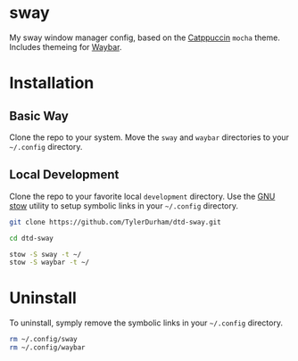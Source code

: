 # sway

My sway window manager config, based on the [Catppuccin] `mocha` theme. Includes themeing for [Waybar]. 

# Installation

## Basic Way

Clone the repo to your system. Move the `sway` and `waybar` directories to your `~/.config` directory.

## Local Development

Clone the repo to your favorite local `development` directory. Use the [GNU] [stow] utility to setup symbolic links in your `~/.config` directory. 

``` sh
git clone https://github.com/TylerDurham/dtd-sway.git

cd dtd-sway

stow -S sway -t ~/
stow -S waybar -t ~/
```

# Uninstall

To uninstall, symply remove the symbolic links in your `~/.config` directory.

``` sh
rm ~/.config/sway
rm ~/.config/waybar
```

[GNU]: https://www.gnu.org/
[stow]: https://www.gnu.org/software/stow/
[Catppuccin]: https://catppuccin.com/
[Waybar]: https://github.com/Alexays/Waybar 
